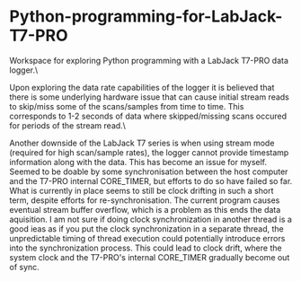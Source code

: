 # Python-programming-for-LabJack-T7-PRO
Workspace for exploring Python programming with a LabJack T7-PRO data logger.\

Upon exploring the data rate capabilities of the logger it is believed that there is some underlying hardware issue that can cause initial stream reads to skip/miss some of the scans/samples from time to time. This corresponds to 1-2 seconds of data where skipped/missing scans occured for periods of the stream read.\

Another downside of the LabJack T7 series is when using stream mode (required for high scan/sample rates), the logger cannot provide timestamp information along with the data. This has become an issue for myself. Seemed to be doable by some synchronisation between the host computer and the T7-PRO internal CORE_TIMER, but efforts to do so have failed so far. What is currently in place seems to still be clock drifting in such a short term, despite efforts for re-synchronisation. The current program causes eventual stream buffer overflow, which is a problem as this ends the data aquisition. I am not sure if doing clock synchronization in another thread is a good ieas as if you put the clock synchronization in a separate thread, the unpredictable timing of thread execution could potentially introduce errors into the synchronization process. This could lead to clock drift, where the system clock and the T7-PRO's internal CORE_TIMER gradually become out of sync.